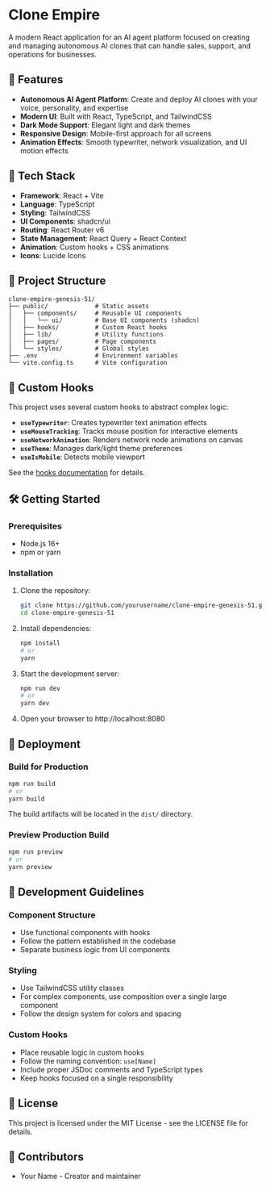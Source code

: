 # Clone Empire

A modern React application for an AI agent platform focused on creating and managing autonomous AI clones that can handle sales, support, and operations for businesses.

## 🚀 Features

- **Autonomous AI Agent Platform**: Create and deploy AI clones with your voice, personality, and expertise
- **Modern UI**: Built with React, TypeScript, and TailwindCSS
- **Dark Mode Support**: Elegant light and dark themes
- **Responsive Design**: Mobile-first approach for all screens
- **Animation Effects**: Smooth typewriter, network visualization, and UI motion effects

## 🧰 Tech Stack

- **Framework**: React + Vite
- **Language**: TypeScript
- **Styling**: TailwindCSS
- **UI Components**: shadcn/ui
- **Routing**: React Router v6
- **State Management**: React Query + React Context
- **Animation**: Custom hooks + CSS animations
- **Icons**: Lucide Icons

## 📂 Project Structure

```
clone-empire-genesis-51/
├── public/             # Static assets
│   ├── components/     # Reusable UI components
│   │   └── ui/         # Base UI components (shadcn)
│   ├── hooks/          # Custom React hooks
│   ├── lib/            # Utility functions
│   ├── pages/          # Page components
│   └── styles/         # Global styles
├── .env                # Environment variables
└── vite.config.ts      # Vite configuration
```

## 🧩 Custom Hooks

This project uses several custom hooks to abstract complex logic:

- **`useTypewriter`**: Creates typewriter text animation effects
- **`useMouseTracking`**: Tracks mouse position for interactive elements
- **`useNetworkAnimation`**: Renders network node animations on canvas
- **`useTheme`**: Manages dark/light theme preferences
- **`useIsMobile`**: Detects mobile viewport

See the [hooks documentation](src/hooks/README.md) for details.

## 🛠️ Getting Started

### Prerequisites

- Node.js 16+ 
- npm or yarn

### Installation

1. Clone the repository:
   ```bash
   git clone https://github.com/yourusername/clone-empire-genesis-51.git
   cd clone-empire-genesis-51
   ```

2. Install dependencies:
   ```bash
   npm install
   # or
   yarn
   ```

3. Start the development server:
   ```bash
   npm run dev
   # or
   yarn dev
   ```

4. Open your browser to http://localhost:8080

## 🚢 Deployment

### Build for Production

```bash
npm run build
# or
yarn build
```

The build artifacts will be located in the `dist/` directory.

### Preview Production Build

```bash
npm run preview
# or
yarn preview
```

## 📝 Development Guidelines

### Component Structure

- Use functional components with hooks
- Follow the pattern established in the codebase
- Separate business logic from UI components

### Styling

- Use TailwindCSS utility classes
- For complex components, use composition over a single large component
- Follow the design system for colors and spacing

### Custom Hooks

- Place reusable logic in custom hooks
- Follow the naming convention: `use[Name]`
- Include proper JSDoc comments and TypeScript types
- Keep hooks focused on a single responsibility

## 📄 License

This project is licensed under the MIT License - see the LICENSE file for details.

## 👥 Contributors

- Your Name - Creator and maintainer
